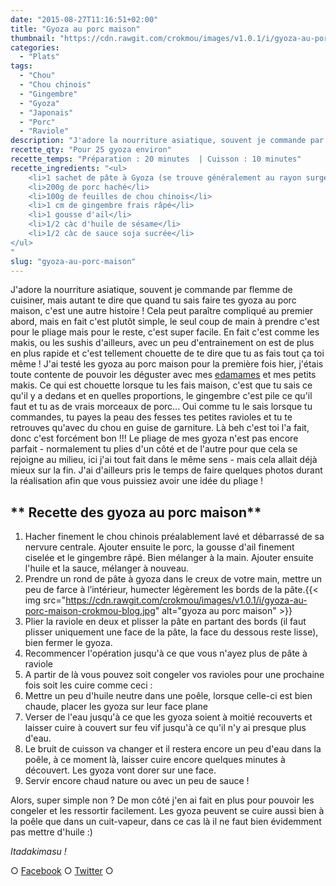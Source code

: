 ```yaml
---
date: "2015-08-27T11:16:51+02:00"
title: "Gyoza au porc maison"
thumbnail: "https://cdn.rawgit.com/crokmou/images/v1.0.1/i/gyoza-au-porc-maison-crokmou-blog-51.jpg"
categories:
  - "Plats"
tags:
  - "Chou"
  - "Chou chinois"
  - "Gingembre"
  - "Gyoza"
  - "Japonais"
  - "Porc"
  - "Raviole"
description: "J'adore la nourriture asiatique, souvent je commande par flemme de cuisiner, mais quand tu sais faire tes gyoza au porc maison, c'est une autre histoire !"
recette_qty: "Pour 25 gyoza environ"
recette_temps: "Préparation : 20 minutes  | Cuisson : 10 minutes"
recette_ingredients: "<ul>
	<li>1 sachet de pâte à Gyoza (se trouve généralement au rayon surgelé des épiceries asiat')</li>
	<li>200g de porc haché</li>
	<li>100g de feuilles de chou chinois</li>
	<li>1 cm de gingembre frais râpé</li>
	<li>1 gousse d'ail</li>
	<li>1/2 càc d'huile de sésame</li>
	<li>1/2 càc de sauce soja sucrée</li>
</ul>
"
slug: "gyoza-au-porc-maison"
---
```


J'adore la nourriture asiatique, souvent je commande par flemme de cuisiner, mais autant te dire que quand tu sais faire tes gyoza au porc maison, c'est une autre histoire ! Cela peut paraître compliqué au premier abord, mais en fait c'est plutôt simple, le seul coup de main à prendre c'est pour le pliage mais pour le reste, c'est super facile. En fait c'est comme les makis, ou les sushis d'ailleurs, avec un peu d'entrainement on est de plus en plus rapide et c'est tellement chouette de te dire que tu as fais tout ça toi même ! J'ai testé les gyoza au porc maison pour la première fois hier, j'étais toute contente de pouvoir les déguster avec mes [edamames](https://crokmou.com/2013/01/edamame-feve-de-soya) et mes petits makis. Ce qui est chouette lorsque tu les fais maison, c'est que tu sais ce qu'il y a dedans et en quelles proportions, le gingembre c'est pile ce qu'il faut et tu as de vrais morceaux de porc... Oui comme tu le sais lorsque tu commandes, tu payes la peau des fesses tes petites ravioles et tu te retrouves qu'avec du chou en guise de garniture. Là beh c'est toi l'a fait, donc c'est forcément bon !!! Le pliage de mes gyoza n'est pas encore parfait - normalement tu plies d'un côté et de l'autre pour que cela se rejoigne au milieu, ici j'ai tout fait dans le même sens - mais cela allait déjà mieux sur la fin. J'ai d'ailleurs pris le temps de faire quelques photos durant la réalisation afin que vous puissiez avoir une idée du pliage !

## ** Recette des gyoza au porc maison**

1.  Hacher finement le chou chinois préalablement lavé et débarrassé de sa nervure centrale. Ajouter ensuite le porc, la gousse d'ail finement ciselée et le gingembre râpé. Bien mélanger à la main. Ajouter ensuite l'huile et la sauce, mélanger à nouveau.
2.  Prendre un rond de pâte à gyoza dans le creux de votre main, mettre un peu de farce à l’intérieur, humecter légèrement les bords de la pâte.{{< img src="https://cdn.rawgit.com/crokmou/images/v1.0.1/i/gyoza-au-porc-maison-crokmou-blog.jpg" alt="gyoza au porc maison" >}}
3.  Plier la raviole en deux et plisser la pâte en partant des bords (il faut plisser uniquement une face de la pâte, la face du dessous reste lisse), bien fermer le gyoza.
4.  Recommencer l'opération jusqu'à ce que vous n'ayez plus de pâte à raviole
5.  A partir de là vous pouvez soit congeler vos ravioles pour une prochaine fois soit les cuire comme ceci :
6.  Mettre un peu d'huile neutre dans une poêle, lorsque celle-ci est bien chaude, placer les gyoza sur leur face plane
7.  Verser de l'eau jusqu'à ce que les gyoza soient à moitié recouverts et laisser cuire à couvert sur feu vif jusqu'à ce qu'il n'y ai presque plus d'eau.
8.  Le bruit de cuisson va changer et il restera encore un peu d'eau dans la poêle, à ce moment là, laisser cuire encore quelques minutes à découvert. Les gyoza vont dorer sur une face.
9.  Servir encore chaud nature ou avec un peu de sauce !

Alors, super simple non ? De mon côté j'en ai fait en plus pour pouvoir les congeler et les ressortir facilement. Les gyoza peuvent se cuire aussi bien à la poêle que dans un cuit-vapeur, dans ce cas là il ne faut bien évidemment pas mettre d'huile :)

_Itadakimasu !_

○ [Facebook](https://www.facebook.com/crokmou.blog) ○ [Twitter](https://twitter.com/Crokmou) ○